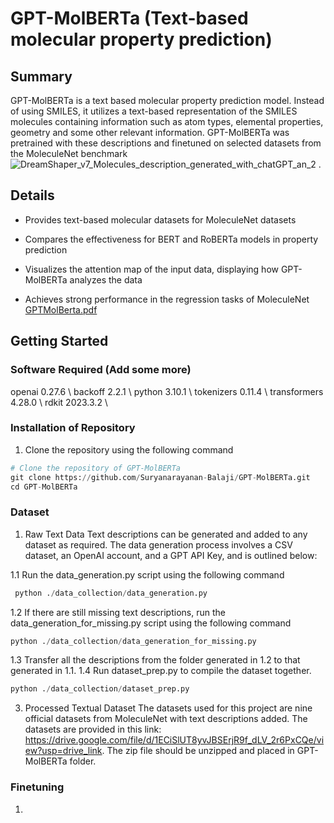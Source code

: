 # GPT-MolBERTa (Text-based molecular property prediction)

## Summary
GPT-MolBERTa is a text based molecular property prediction model. Instead of using SMILES, it utilizes a text-based representation of the SMILES molecules containing information such as atom types, elemental properties, geometry and some other relevant information. GPT-MolBERTa was pretrained with these descriptions and finetuned on selected datasets from the MoleculeNet benchmark ![DreamShaper_v7_Molecules_description_generated_with_chatGPT_an_2](https://github.com/Suryanarayanan-Balaji/GPT-MolBERTa/assets/112913550/3c147ccf-bef4-4d81-9fc7-36d3eb31bf7f)
.


## Details
* Provides text-based molecular datasets for MoleculeNet datasets

* Compares the effectiveness for BERT and RoBERTa models in property prediction

* Visualizes the attention map of the input data, displaying how GPT-MolBERTa analyzes the data

* Achieves strong performance in the regression tasks of MoleculeNet
[GPTMolBerta.pdf](https://github.com/Suryanarayanan-Balaji/GPT-MolBERTa/files/12598549/GPTMolBerta.pdf)

## Getting Started

### Software Required (Add some more)
openai 0.27.6 \\
backoff 2.2.1 \\
python 3.10.1 \\
tokenizers 0.11.4 \\
transformers 4.28.0 \\
rdkit 2023.3.2 \\

### Installation of Repository

1. Clone the repository using the following command
```python
# Clone the repository of GPT-MolBERTa
git clone https://github.com/Suryanarayanan-Balaji/GPT-MolBERTa.git
cd GPT-MolBERTa
```
### Dataset
1. Raw Text Data
Text descriptions can be generated and added to any dataset as required. The data generation process involves a CSV dataset, an OpenAI account, and a GPT API Key, and is outlined below:

1.1 Run the data_generation.py script using the following command
   ```python
    python ./data_collection/data_generation.py
   ```
1.2 If there are still missing text descriptions, run the data_generation_for_missing.py script using the following command
   ```python
   python ./data_collection/data_generation_for_missing.py
   ```
1.3 Transfer all the descriptions from the folder generated in 1.2 to that generated in 1.1.
1.4 Run dataset_prep.py to compile the dataset together.
   ```python
   python ./data_collection/dataset_prep.py
   ```
3. Processed Textual Dataset
The datasets used for this project are nine official datasets from MoleculeNet with text descriptions added. The datasets are provided in this link: https://drive.google.com/file/d/1ECiSlUT8yvJBSErjR9f_dLV_2r6PxCQe/view?usp=drive_link. The zip file should be unzipped and placed in GPT-MolBERTa folder.

### Finetuning
1. 

